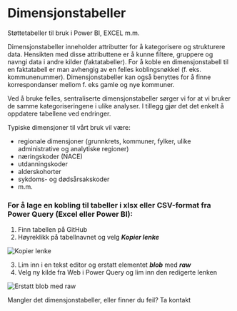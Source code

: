 # Dimensjonstabeller
Støttetabeller til bruk i Power BI, EXCEL m.m.

Dimensjonstabeller inneholder attributter for å kategorisere og strukturere data. Hensikten med disse attributtene er å kunne filtere, gruppere og navngi data i andre kilder (faktatabeller). For å koble en dimensjonstabell til en faktatabell er man avhengig av en felles koblingsnøkkel (f. eks. kommunenummer). Dimensjonstabeller kan også benyttes for å finne korrespondanser mellom f. eks gamle og nye kommuner.

Ved å bruke felles, sentraliserte dimensjonstabeller sørger vi for at vi bruker de samme kategoriseringene i ulike analyser. I tillegg gjør det det enkelt å oppdatere tabellene ved endringer.

Typiske dimensjoner til vårt bruk vil være:
- regionale dimensjoner (grunnkrets, kommuner, fylker, ulike administrative og analytiske regioner)
- næringskoder (NACE)
- utdanningskoder
- alderskohorter
- sykdoms- og dødsårsakskoder
- m.m.

### For å lage en kobling til tabeller i xlsx eller CSV-format fra Power Query (Excel eller Power BI):
1) Finn tabellen på GitHub
2) Høyreklikk på tabellnavnet og velg ***Kopier lenke***

![Kopier lenke](https://user-images.githubusercontent.com/86664605/148216859-32115cd6-e53a-4bef-964e-ca30c4f7c5ff.png)

3) Lim inn i en tekst editor og erstatt elementet ***blob*** med ***raw***
4) Velg ny kilde fra Web i Power Query og lim inn den redigerte lenken

![Erstatt blob med raw](https://user-images.githubusercontent.com/86664605/148217651-fa8c9719-32b5-401e-9482-357744dc8add.png)




Mangler det dimensjonstabeller, eller finner du feil? Ta kontakt
